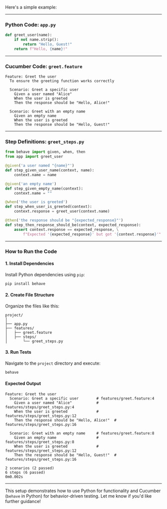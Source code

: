 Here's a simple example:

---

### **Python Code**: `app.py`  

```python
def greet_user(name):
    if not name.strip():
        return "Hello, Guest!"
    return f"Hello, {name}!"
```

---

### **Cucumber Code**: `greet.feature`  

```gherkin
Feature: Greet the user
  To ensure the greeting function works correctly

  Scenario: Greet a specific user
    Given a user named "Alice"
    When the user is greeted
    Then the response should be "Hello, Alice!"

  Scenario: Greet with an empty name
    Given an empty name
    When the user is greeted
    Then the response should be "Hello, Guest!"
```

---

### **Step Definitions**: `greet_steps.py`  

```python
from behave import given, when, then
from app import greet_user

@given('a user named "{name}"')
def step_given_user_name(context, name):
    context.name = name

@given('an empty name')
def step_given_empty_name(context):
    context.name = ""

@when('the user is greeted')
def step_when_user_is_greeted(context):
    context.response = greet_user(context.name)

@then('the response should be "{expected_response}"')
def step_then_response_should_be(context, expected_response):
    assert context.response == expected_response, \
        f"Expected '{expected_response}' but got '{context.response}'"
```

---

### **How to Run the Code**

#### **1. Install Dependencies**
Install Python dependencies using `pip`:  
```bash
pip install behave
```

#### **2. Create File Structure**  
Organize the files like this:
```
project/
│
├── app.py
├── features/
│   ├── greet.feature
│   ├── steps/
│       └── greet_steps.py
```

#### **3. Run Tests**  
Navigate to the `project` directory and execute:  
```bash
behave
```

#### **Expected Output**  
```plaintext
Feature: Greet the user
  Scenario: Greet a specific user        # features/greet.feature:4
    Given a user named "Alice"           # features/steps/greet_steps.py:4
    When the user is greeted             # features/steps/greet_steps.py:12
    Then the response should be "Hello, Alice!"  # features/steps/greet_steps.py:16

  Scenario: Greet with an empty name     # features/greet.feature:8
    Given an empty name                  # features/steps/greet_steps.py:8
    When the user is greeted             # features/steps/greet_steps.py:12
    Then the response should be "Hello, Guest!"  # features/steps/greet_steps.py:16

2 scenarios (2 passed)
6 steps (6 passed)
0m0.002s
```

---

This setup demonstrates how to use Python for functionality and Cucumber (`behave` in Python) for behavior-driven testing. Let me know if you'd like further guidance!